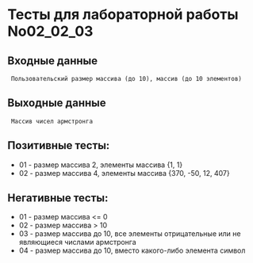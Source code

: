 # Тесты для лабораторной работы No02_02_03
## Входные данные
     Пользовательский размер массива (до 10), массив (до 10 элементов)
## Выходные данные
     Массив чисел армстронга
## Позитивные тесты:
- 01 - размер массива 2, элементы массива {1, 1}
- 02 - размер массива 4, элементы массива {370, -50, 12, 407}

## Негативные тесты:
- 01 - размер массива <= 0
- 02 - размер массива > 10
- 03 - размер массива до 10, все элементы отрицательные или не являющиеся числами армстронга
- 04 - размер массива до 10, вместо какого-либо элемента символ
